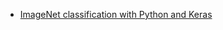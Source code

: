 * [ImageNet classification with Python and Keras](https://www.pyimagesearch.com/2016/08/10/imagenet-classification-with-python-and-keras/)

